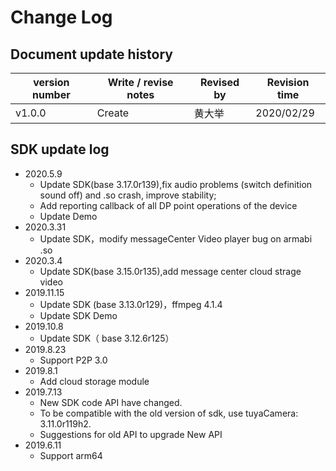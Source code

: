 # Change Log


## Document update history

| version number | Write / revise notes | Revised by | Revision time |
| -------------- | -------------------- | ---------- | ------------- |
| v1.0.0         | Create               | 黄大举     | 2020/02/29    |



## SDK update log


- 2020.5.9
  - Update SDK(base 3.17.0r139),fix audio problems (switch definition sound off) and .so crash, improve stability;
  - Add reporting callback of all DP point operations of the device
  - Update Demo
- 2020.3.31
  - Update SDK，modify messageCenter Video player bug on armabi .so
- 2020.3.4
  - Update SDK(base 3.15.0r135),add message center cloud strage video
- 2019.11.15
  - Update SDK (base 3.13.0r129)，ffmpeg 4.1.4
  - Update SDK Demo
- 2019.10.8
  - Update SDK（ base 3.12.6r125）
- 2019.8.23
  - Support P2P 3.0
- 2019.8.1
  - Add cloud storage module
- 2019.7.13
  - New SDK code API have changed.
  - To be compatible with the old version of sdk, use tuyaCamera: 3.11.0r119h2.
  - Suggestions for old API to upgrade New API
- 2019.6.11
  - Support arm64